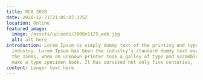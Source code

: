 ```yaml
---
title: RCA 2020
date: 2020-12-21T21:05:07.325Z
location: Online
featured_image:
  image: /assets/uploads/2000x1125_web.jpg
  alt: alt here
introduction: Lorem Ipsum is simply dummy text of the printing and typesetting
  industry. Lorem Ipsum has been the industry’s standard dummy text ever since
  the 1500s, when an unknown printer took a galley of type and scrambled it to
  make a type specimen book. It has survived not only five centuries,
content: Longer text here
---
```

